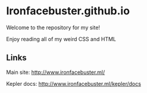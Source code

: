 # Ironfacebuster.github.io
Welcome to the repository for my site!

Enjoy reading all of my weird CSS and HTML


## Links
Main site: http://www.ironfacebuster.ml/

Kepler docs: http://www.ironfacebuster.ml/kepler/docs
